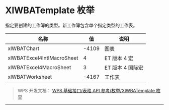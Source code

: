 # XlWBATemplate 枚举

指定要创建的工作簿的类型。新工作簿包含单个指定类型的工作表。

| 名称                       | 值    | 说明             |
|----------------------------|-------|------------------|
| xlWBATChart                | -4109 | 图表             |
| xlWBATExcel4IntlMacroSheet | 4     | ET 版本 4 宏     |
| xlWBATExcel4MacroSheet     | 3     | ET 版本 4 国际宏 |
| xlWBATWorksheet            | -4167 | 工作表           |

> WPS 开发文档： [WPS 基础接口/表格 API 参考/枚举/XlWBATemplate 枚举](https://qn.cache.wpscdn.cn/encs/doc/office_v19/topics/WPS%20%E5%9F%BA%E7%A1%80%E6%8E%A5%E5%8F%A3/%E8%A1%A8%E6%A0%BC%20API%20%E5%8F%82%E8%80%83/%E6%9E%9A%E4%B8%BE/XlWBATemplate%20%E6%9E%9A%E4%B8%BE.html)

------------------------------------------------------------------------
